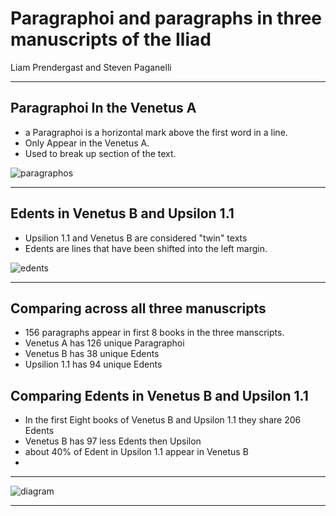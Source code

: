 # Paragraphoi and paragraphs in three manuscripts of the Iliad

Liam Prendergast and Steven Paganelli

---

## Paragraphoi In the Venetus A

- a Paragraphoi is a horizontal mark above the first word in a line. 
- Only Appear in the Venetus A.
- Used to break up section of the text.

![paragraphos](https://raw.githubusercontent.com/cjschu17/hcil-21/master/parag.jpg)

---

## Edents in Venetus B and Upsilon 1.1

- Upsilion 1.1 and Venetus B are considered "twin" texts
- Edents are lines that have been shifted into the left margin.

![edents](https://raw.githubusercontent.com/cjschu17/hcil-21/master/edents.jpg)

---

## Comparing across all three manuscripts

- 156 paragraphs appear in first 8 books in the three manscripts.
- Venetus A has 126 unique Paragraphoi
- Venetus B has 38 unique Edents
- Upsilion 1.1 has 94 unique Edents   

## Comparing Edents in Venetus B and Upsilon 1.1 

- In the first Eight books of Venetus B and Upsilon 1.1 they share 206 Edents
- Venetus B has 97 less Edents then Upsilon 
- about 40% of Edent in Upsilon 1.1 appear in Venetus B
- 

---

![diagram](https://raw.githubusercontent.com/cjschu17/hcil-21/master/Diagram.png)

---

##  
